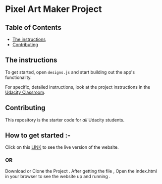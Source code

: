 # Pixel Art Maker Project

## Table of Contents

* [ The instructions](#instructions)
* [Contributing](#contributing)

## The instructions

To get started, open `designs.js` and start building out the app's functionality.

For specific, detailed instructions, look at the project instructions in the [Udacity Classroom](https://classroom.udacity.com/me).

## Contributing

This repository is the starter code for _all_ Udacity students.

## How to get started :-
Click on this [LINK](https://ervaibhavkumar.github.io/Udacity-Pixel-Art-Maker/) to see the live version of the website.
### OR
Download or Clone the Project . After getting the file , Open the index.html in your browser to see the website up and running .
